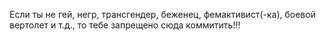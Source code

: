 Если ты не гей, негр, трансгендер, беженец, фемактивист(-ка), боевой вертолет и т.д., то тебе запрещено сюда коммитить!!!
